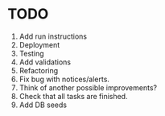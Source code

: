 # TODO
1. Add run instructions
2. Deployment
3. Testing
4. Add validations
5. Refactoring
6. Fix bug with notices/alerts.
7. Think of another possible improvements?
8. Check that all tasks are finished.
9. Add DB seeds
